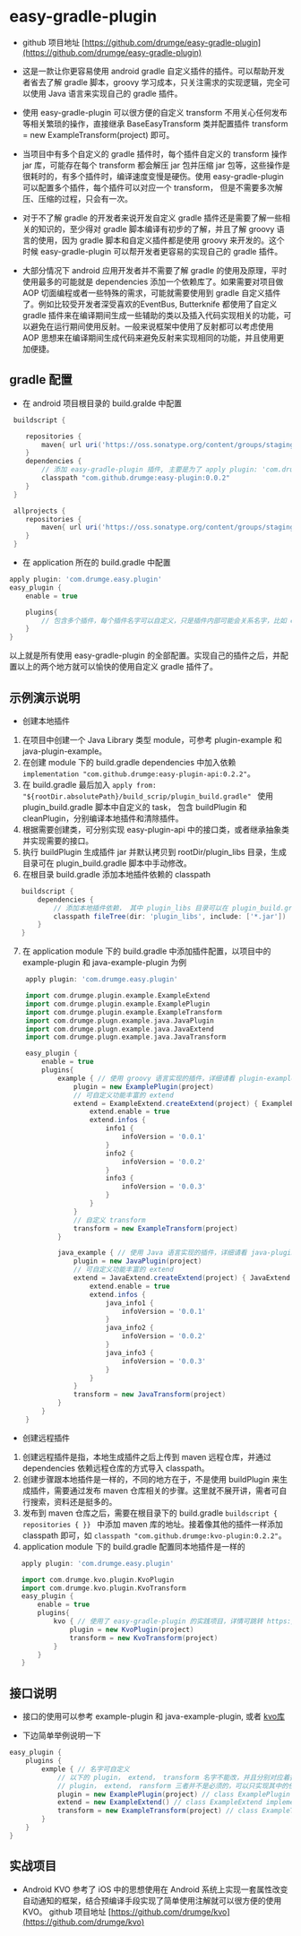 # easy-gradle-plugin

* github 项目地址 [https://github.com/drumge/easy-gradle-plugin](https://github.com/drumge/easy-gradle-plugin)
* 这是一款让你更容易使用 android gradle 自定义插件的插件。可以帮助开发者省去了解 gradle 脚本，groovy 学习成本，只关注需求的实现逻辑，完全可以使用 Java 语言来实现自己的 gradle 插件。

* 使用 easy-gradle-plugin 可以很方便的自定义 transform 不用关心任何发布等相关繁琐的操作，直接继承 BaseEasyTransform 类并配置插件 transform = new ExampleTransform(project)  即可。

* 当项目中有多个自定义的 gradle 插件时，每个插件自定义的 transform 操作 jar 库，可能存在每个 transform 都会解压 jar 包并压缩 jar 包等，这些操作是很耗时的，有多个插件时，编译速度变慢是硬伤。使用 easy-gradle-plugin 可以配置多个插件，每个插件可以对应一个 transform， 但是不需要多次解压、压缩的过程，只会有一次。

* 对于不了解 gradle 的开发者来说开发自定义 gradle 插件还是需要了解一些相关的知识的，至少得对 gradle 脚本编译有初步的了解，并且了解 groovy 语言的使用，因为 gradle 脚本和自定义插件都是使用 groovy 来开发的。这个时候 easy-gradle-plugin 可以帮开发者更容易的实现自己的 gradle 插件。  

* 大部分情况下 android 应用开发者并不需要了解 gradle 的使用及原理，平时使用最多的可能就是 dependencies 添加一个依赖库了。如果需要对项目做 AOP 切面编程或者一些特殊的需求，可能就需要使用到 gradle 自定义插件了。例如比较受开发者深受喜欢的EventBus, Butterknife 都使用了自定义 gradle 插件来在编译期间生成一些辅助的类以及插入代码实现相关的功能，可以避免在运行期间使用反射。一般来说框架中使用了反射都可以考虑使用 AOP 思想来在编译期间生成代码来避免反射来实现相同的功能，并且使用更加便捷。

## gradle 配置

* 在 android 项目根目录的 build.gralde 中配置
```groovy
 buildscript {

    repositories {
        maven{ url uri('https://oss.sonatype.org/content/groups/staging')}
    }
    dependencies {
        // 添加 easy-gradle-plugin 插件, 主要是为了 apply plugin: 'com.drumge.easy.plugin'
        classpath "com.github.drumge:easy-plugin:0.0.2"
    }
 }

 allprojects {
    repositories {
        maven{ url uri('https://oss.sonatype.org/content/groups/staging')}
    }
 }
```
* 在 application 所在的 build.gradle 中配置
```groovy
apply plugin: 'com.drumge.easy.plugin'
easy_plugin {
    enable = true

    plugins{
        // 包含多个插件，每个插件名字可以自定义，只是插件内部可能会关系名字，比如 example
    }
}
```
以上就是所有使用 easy-gradle-plugin 的全部配置。实现自己的插件之后，并配置以上的两个地方就可以愉快的使用自定义 gradle 插件了。

## 示例演示说明

* 创建本地插件
 1. 在项目中创建一个 Java Library 类型 module，可参考 plugin-example 和 java-plugin-example。  
 2. 在创建 module 下的 build.gradle dependencies 中加入依赖 `` implementation "com.github.drumge:easy-plugin-api:0.2.2" ``。
 3. 在 build.gradle 最后加入 ``apply from: "${rootDir.absolutePath}/build_scrip/plugin_build.gradle" `` 使用 plugin_build.gradle 脚本中自定义的 task， 包含 buildPlugin 和 cleanPlugin，分别编译本地插件和清除插件。
 4. 根据需要创建类，可分别实现 easy-plugin-api 中的接口类，或者继承抽象类并实现需要的接口。
 5. 执行 buildPlugin 生成插件 jar 并默认拷贝到 rootDir/plugin_libs 目录，生成目录可在 plugin_build.gradle 脚本中手动修改。
 6. 在根目录 build.gradle 添加本地插件依赖的 classpath
 ```groovy
    buildscript {
        dependencies {
            // 添加本地插件依赖， 其中 plugin_libs 目录可以在 plugin_build.gradle 中手动修改
            classpath fileTree(dir: 'plugin_libs', include: ['*.jar'])
        }
    }
 ```
 7. 在 application module 下的 build.gradle 中添加插件配置，以项目中的 example-plugin 和 java-example-plugin 为例
 ```groovy
     apply plugin: 'com.drumge.easy.plugin'

     import com.drumge.plugin.example.ExampleExtend
     import com.drumge.plugin.example.ExamplePlugin
     import com.drumge.plugin.example.ExampleTransform
     import com.drumge.plugn.example.java.JavaPlugin
     import com.drumge.plugn.example.java.JavaExtend
     import com.drumge.plugn.example.java.JavaTransform

     easy_plugin {
         enable = true
         plugins{
             example { // 使用 groovy 语言实现的插件，详细请看 plugin-example module
                 plugin = new ExamplePlugin(project)
                 // 可自定义功能丰富的 extend
                 extend = ExampleExtend.createExtend(project) { ExampleExtend extend ->
                     extend.enable = true
                     extend.infos {
                         info1 {
                             infoVersion = '0.0.1'
                         }
                         info2 {
                             infoVersion = '0.0.2'
                         }
                         info3 {
                             infoVersion = '0.0.3'
                         }
                     }
                 }
                 // 自定义 transform
                 transform = new ExampleTransform(project)
             }

             java_example { // 使用 Java 语言实现的插件，详细请看 java-plugin-example module
                 plugin = new JavaPlugin(project)
                 // 可自定义功能丰富的 extend
                 extend = JavaExtend.createExtend(project) { JavaExtend extend ->
                     extend.enable = true
                     extend.infos {
                         java_info1 {
                             infoVersion = '0.0.1'
                         }
                         java_info2 {
                             infoVersion = '0.0.2'
                         }
                         java_info3 {
                             infoVersion = '0.0.3'
                         }
                     }
                 }
                 transform = new JavaTransform(project)
             }
         }
     }
 ```

* 创建远程插件

 1. 创建远程插件是指，本地生成插件之后上传到 maven 远程仓库，并通过 dependencies 依赖远程仓库的方式导入 classpath。  
 2. 创建步骤跟本地插件是一样的，不同的地方在于，不是使用 buildPlugin 来生成插件，需要通过发布 maven 仓库相关的步骤。这里就不展开讲，需者可自行搜索，资料还是挺多的。  
 3. 发布到 maven 仓库之后，需要在根目录下的 build.gradle ``buildscript { repositories { }} `` 中添加 maven 库的地址。接着像其他的插件一样添加 classpath 即可，如 `` classpath "com.github.drumge:kvo-plugin:0.2.2" ``。
 4. application module 下的 build.gradle 配置同本地插件是一样的
 ```groovy
    apply plugin: 'com.drumge.easy.plugin'

    import com.drumge.kvo.plugin.KvoPlugin
    import com.drumge.kvo.plugin.KvoTransform
    easy_plugin {
        enable = true
        plugins{
            kvo { // 使用了 easy-gradle-plugin 的实践项目，详情可跳转 https://github.com/drumge/kvo.git 了解
                plugin = new KvoPlugin(project)
                transform = new KvoTransform(project)
            }
        }
    }
 ```

## 接口说明

* 接口的使用可以参考 example-plugin 和 java-example-plugin, 或者 [kvo库](https://github.com/drumge/kvo.git)  

* 下边简单举例说明一下
```groovy
easy_plugin {
    plugins {
        exmple { // 名字可自定义
            // 以下的 plugin， extend， transform 名字不能改，并且分别对应着指定的类型， 这些参数的接口类定义在 easy-plugin-api 中。plugin -> IPlugin， extend -> IExtend, transform -> IEasyTransform
            // plugin， extend， ransform 三者并不是必须的，可以只实现其中的任何一个
            plugin = new ExamplePlugin(project) // class ExamplePlugin implements IPlugin
            extend = new ExampleExtend() // class ExampleExtend implements IExtend
            transform = new ExampleTransform(project) // class ExampleTransform extends BaseEasyTransform
        }
    }
}
```

## 实战项目
* Android KVO 参考了 iOS 中的思想使用在 Android 系统上实现一套属性改变自动通知的框架，结合预编译手段实现了简单使用注解就可以很方便的使用 KVO。
github 项目地址 [https://github.com/drumge/kvo](https://github.com/drumge/kvo)
